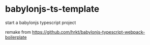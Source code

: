 # babylonjs-ts-template
start a babylonjs typescript project

remake from
https://github.com/hrkt/babylonjs-typescript-webpack-boilerplate
